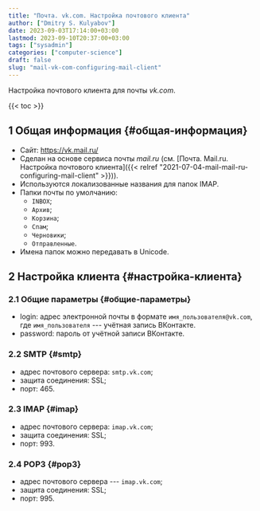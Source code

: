 ```yaml
---
title: "Почта. vk.com. Настройка почтового клиента"
author: ["Dmitry S. Kulyabov"]
date: 2023-09-03T17:14:00+03:00
lastmod: 2023-09-10T20:37:00+03:00
tags: ["sysadmin"]
categories: ["computer-science"]
draft: false
slug: "mail-vk-com-configuring-mail-client"
---
```


Настройка почтового клиента для почты _vk.com_.

<!--more-->

{{< toc >}}


## <span class="section-num">1</span> Общая информация {#общая-информация}

-   Сайт: <https://vk.mail.ru/>
-   Сделан на основе сервиса почты _mail.ru_ (см. [Почта. Mail.ru. Настройка почтового клиента]({{< relref "2021-07-04-mail-mail-ru-configuring-mail-client" >}})).
-   Используются локализованные названия для папок IMAP.
-   Папки почты по умолчанию:
    -   `INBOX`;
    -   `Архив`;
    -   `Корзина`;
    -   `Спам`;
    -   `Черновики`;
    -   `Отправленные`.
-   Имена папок можно передавать в Unicode.


## <span class="section-num">2</span> Настройка клиента {#настройка-клиента}


### <span class="section-num">2.1</span> Общие параметры {#общие-параметры}

-   login: адрес электронной почты в формате `имя_пользователя@vk.com`, где `имя_пользователя` --- учётная запись ВКонтакте.
-   password: пароль от учётной записи ВКонтакте.


### <span class="section-num">2.2</span> SMTP {#smtp}

-   адрес почтового сервера: `smtp.vk.com`;
-   защита соединения: SSL;
-   порт: 465.


### <span class="section-num">2.3</span> IMAP {#imap}

-   адрес почтового сервера: `imap.vk.com`;
-   защита соединения: SSL;
-   порт: 993.


### <span class="section-num">2.4</span> POP3 {#pop3}

-   адрес почтового сервера --- `imap.vk.com`;
-   защита соединения: SSL;
-   порт: 995.
